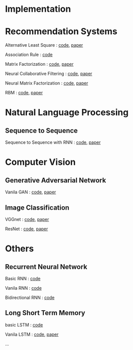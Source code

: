 # Implementation

# Recommendation Systems
Alternative Least Square : [code](https://github.com/ceo21ckim/Implementation/tree/main/Deep%20Learning/Recommender%20System/Alternative%20Least%20Square), [paper](https://web.archive.org/web/20110401191554id_/http://www2.research.att.com/~yifanhu/PUB/cf.pdf)

Association Rule : [code](https://github.com/ceo21ckim/Implementation/tree/main/Deep%20Learning/Recommender%20System/Assocication%20Rule)

Matrix Factorization : [code](https://github.com/ceo21ckim/Implementation/blob/main/Deep%20Learning/Recommender%20System/Matrix%20Factorication/Matrix%20Factorization.py), [paper](https://static.aminer.cn/upload/pdf/1749/1416/1187/53e9a636b7602d9702f66092_0.pdf)

Neural Collaborative Filtering : [code](https://github.com/ceo21ckim/Implementation/tree/main/Deep%20Learning/Recommender%20System/Neural%20Collaborative%20Filtering), [paper](https://dl.acm.org/doi/abs/10.1145/3038912.3052569)

Neural Matrix Factorization : [code](https://github.com/ceo21ckim/Implementation/tree/main/Deep%20Learning/Recommender%20System/Neural%20Matrix%20Factorization), [paper](https://dl.acm.org/doi/abs/10.1145/3038912.3052569)

RBM : [code](https://github.com/ceo21ckim/Implementation/tree/main/Deep%20Learning/Recommender%20System/Restricted%20Boltzman%20Machine), [paper](https://www.cs.toronto.edu/~rsalakhu/papers/rbmcf.pdf)







# Natural Language Processing
## Sequence to Sequence 
Sequence to Sequence with RNN : [code](https://github.com/ceo21ckim/Implementation/blob/main/Deep%20Learning/Natural%20Language%20Processing/Sequence%20to%20Sequence/sequence-to-sequence%20with%20RNN.py), [paper](https://arxiv.org/pdf/1409.3215.pdf)









# Computer Vision 
## Generative Adversarial Network
Vanila GAN : [code](https://github.com/ceo21ckim/Implementation/tree/main/Deep%20Learning/Computer%20Vision/Generative%20Adversarial%20Network/GAN_basic_model), [paper](https://arxiv.org/pdf/1406.2661.pdf)

## Image Classification
VGGnet : [code](https://github.com/ceo21ckim/Implementation/tree/main/Deep%20Learning/Computer%20Vision/VGGNet), [paper](https://arxiv.org/pdf/1409.1556.pdf)

ResNet : [code](https://github.com/ceo21ckim/Implementation/tree/main/Deep%20Learning/Computer%20Vision/ResNet), [paper](https://arxiv.org/pdf/1512.03385.pdf)










# Others

## Recurrent Neural Network
Basic RNN : [code](https://github.com/ceo21ckim/Implementation/tree/main/Deep%20Learning/Recurrent%20Neural%20Network/Basic%20RNN)

Vanila RNN : [code](https://github.com/ceo21ckim/Implementation/tree/main/Deep%20Learning/Recurrent%20Neural%20Network/Vanila%20RNN)

Bidirectional RNN : [code](https://github.com/ceo21ckim/Implementation/tree/main/Deep%20Learning/Recurrent%20Neural%20Network/Bidirectional%20RNN)


## Long Short Term Memory
basic LSTM : [code](https://github.com/ceo21ckim/Implementation/tree/main/Deep%20Learning/Long%20Short%20Term%20Memory/basic%20LSTM)

Vanila LSTM : [code](https://github.com/ceo21ckim/Implementation/tree/main/Deep%20Learning/Long%20Short%20Term%20Memory/Vanila%20LSTM), [paper](http://www.bioinf.jku.at/publications/older/2604.pdf)

...
